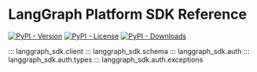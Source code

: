 # LangGraph Platform SDK Reference

[![PyPI - Version](https://img.shields.io/pypi/v/langgraph-sdk?label=%20)](https://pypi.org/project/langgraph-sdk/#history)
[![PyPI - License](https://img.shields.io/pypi/l/langgraph-sdk)](https://opensource.org/licenses/MIT)
[![PyPI - Downloads](https://img.shields.io/pepy/dt/langgraph-sdk)](https://pypistats.org/packages/langgraph-sdk)

::: langgraph_sdk.client
::: langgraph_sdk.schema
::: langgraph_sdk.auth
::: langgraph_sdk.auth.types
::: langgraph_sdk.auth.exceptions
